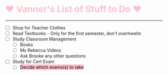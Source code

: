 # <span style="color:pink">:hearts: **Vanner's List of Stuff to Do** :hearts:</span>

---
- [ ] Shop for Teacher Clothes
- [ ] Read Textbooks - Only for the first semester, don't overhwelm
- [ ] Study Classroom Management
  - [ ] Books
  - [ ] Ms Rebecca Videos
  - [ ] Ask Brooke any other questions
- [ ] Study for Cert Exam
  - [ ] <mark style="background-color: pink">Decide which exams(s) to take